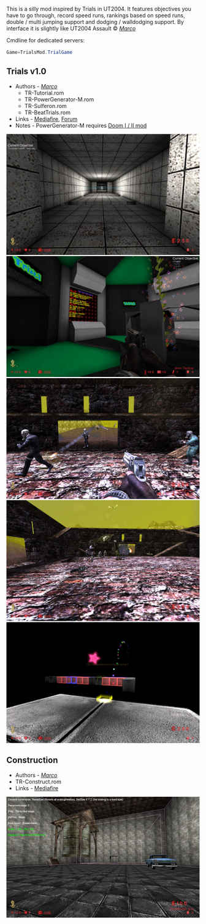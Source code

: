 This is a silly mod inspired by Trials in UT2004. It features objectives you have to go through, record speed runs, rankings based on speed runs, double / multi jumping support and dodging / walldodging support. By interface it is slightly like UT2004 Assault © [*Marco*](./tech/Links.md#Marco)

Cmdline for dedicated servers:

```java
Game=TrialsMod.TrialGame
```

## Trials v1.0

* Authors - [*Marco*](./tech/Links.md#Marco)
  * TR-Tutorial.rom
  * TR-PowerGenerator-M.rom
  * TR-Sulferon.rom
  * TR-BeatTrials.rom
* Links - [Mediafire](<https://www.mediafire.com/file/hd5eo4e233afbew/TrialsMod_Full.zip/file>), [Forum](<https://forums.tripwireinteractive.com/index.php?threads/gametype-trials-mod.103311/>)
* Notes - PowerGenerator-M requires [Doom I / II mod](./Doom.md#Doom-I-/-II-Mod)

![IMG](./images/tr_Tutorial.jpeg ':size=300')
![IMG](./images/tr_PowerGenerator.jpeg ':size=300')
![IMG](./images/tr_Sulferon1.jpeg ':size=300')
![IMG](./images/tr_Sulferon2.jpeg ':size=300')
![IMG](./images/tr_BeatTrials.jpeg ':size=300')

## Construction

* Authors - [*Marco*](./tech/Links.md#Marco)
* TR-Construct.rom
* Links - [Mediafire](<https://www.mediafire.com/file/0sd9yz4v7wxibwz/TR-Construct.zip/file>)

![IMG](./images/tr_Construct.jpeg ':size=300')
